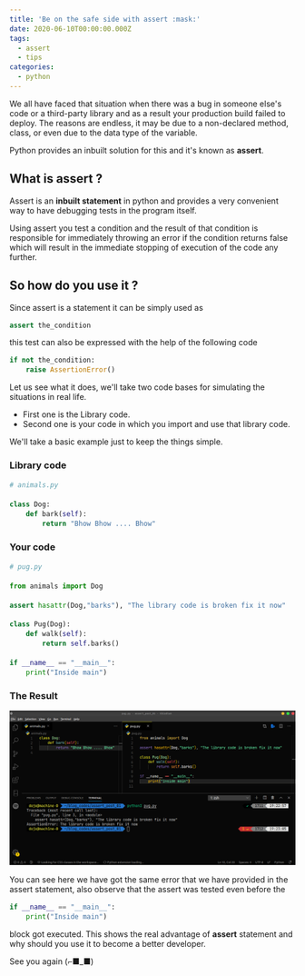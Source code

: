 ```yaml
---
title: 'Be on the safe side with assert :mask:'
date: 2020-06-10T00:00:00.000Z
tags:
  - assert
  - tips
categories:
  - python
---
```


We all have faced that situation when there was a bug in someone else's code or a third-party library and as a result your production build failed to deploy. The reasons are endless, it may be due to a non-declared method, class, or even due to the data type of the variable.

Python provides an inbuilt solution for this and it's known as **assert**.

## What is assert ?

Assert is an **inbuilt statement** in python and provides a very convenient way to have debugging tests in the program itself.

Using assert you test a condition and the result of that condition is responsible for immediately throwing an error if the condition returns false which will result in the immediate stopping of execution of the code any further.

## So how do you use it ?

Since assert is a statement it can be simply used as

```py
assert the_condition
```

this test can also be expressed with the help of the following code

```py
if not the_condition:
    raise AssertionError()
```

Let us see what it does, we'll take two code bases for simulating the situations in real life.

* First one is the Library code.
* Second one is your code in which you import and use that library code.

We'll take a basic example just to keep the things simple.

### Library code

```py
# animals.py

class Dog:
    def bark(self):
        return "Bhow Bhow .... Bhow"
```

### Your code

```py
# pug.py

from animals import Dog

assert hasattr(Dog,"barks"), "The library code is broken fix it now"

class Pug(Dog):
    def walk(self):
        return self.barks()

if __name__ == "__main__":
    print("Inside main")
```

### The Result

![Result of assert](/assets/uploads/post_01_assert_example.png)

You can see here we have got the same error that we have provided in the assert statement, also observe that the assert was tested even before the 

```py
if __name__ == "__main__":
    print("Inside main")
```

block got executed. This shows the real advantage of **assert** statement and why should you use it to become a better developer.

See you again (⌐■_■)

